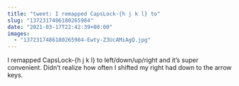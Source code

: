 ```yaml
---
title: "tweet: I remapped CapsLock-{h j k l} to"
slug: "1372317486180265984"
date: "2021-03-17T22:42:39+00:00"
images:
  - "1372317486180265984-Ewty-Z3UcAMiAgQ.jpg"
---
```

I remapped CapsLock-{h j k l} to left/down/up/right and it’s super convenient. Didn’t realize how often I shifted my right had down to the arrow keys. 